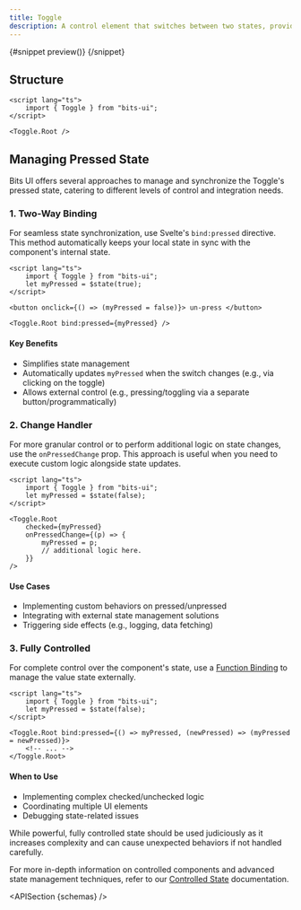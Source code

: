 ```yaml
---
title: Toggle
description: A control element that switches between two states, providing a binary choice.
---
```


<script>
	import { APISection, ComponentPreviewV2, ToggleDemo, Callout } from '$lib/components/index.js'
	let { schemas } = $props()
</script>

<ComponentPreviewV2 name="toggle-demo" comp="Toggle">

{#snippet preview()}
<ToggleDemo />
{/snippet}

</ComponentPreviewV2>

## Structure

```svelte
<script lang="ts">
	import { Toggle } from "bits-ui";
</script>

<Toggle.Root />
```

## Managing Pressed State

Bits UI offers several approaches to manage and synchronize the Toggle's pressed state, catering to different levels of control and integration needs.

### 1. Two-Way Binding

For seamless state synchronization, use Svelte's `bind:pressed` directive. This method automatically keeps your local state in sync with the component's internal state.

```svelte
<script lang="ts">
	import { Toggle } from "bits-ui";
	let myPressed = $state(true);
</script>

<button onclick={() => (myPressed = false)}> un-press </button>

<Toggle.Root bind:pressed={myPressed} />
```

#### Key Benefits

-   Simplifies state management
-   Automatically updates `myPressed` when the switch changes (e.g., via clicking on the toggle)
-   Allows external control (e.g., pressing/toggling via a separate button/programmatically)

### 2. Change Handler

For more granular control or to perform additional logic on state changes, use the `onPressedChange` prop. This approach is useful when you need to execute custom logic alongside state updates.

```svelte
<script lang="ts">
	import { Toggle } from "bits-ui";
	let myPressed = $state(false);
</script>

<Toggle.Root
	checked={myPressed}
	onPressedChange={(p) => {
		myPressed = p;
		// additional logic here.
	}}
/>
```

#### Use Cases

-   Implementing custom behaviors on pressed/unpressed
-   Integrating with external state management solutions
-   Triggering side effects (e.g., logging, data fetching)

### 3. Fully Controlled

For complete control over the component's state, use a [Function Binding](https://svelte.dev/docs/svelte/bind#Function-bindings) to manage the value state externally.

```svelte
<script lang="ts">
	import { Toggle } from "bits-ui";
	let myPressed = $state(false);
</script>

<Toggle.Root bind:pressed={() => myPressed, (newPressed) => (myPressed = newPressed)}>
	<!-- ... -->
</Toggle.Root>
```

#### When to Use

-   Implementing complex checked/unchecked logic
-   Coordinating multiple UI elements
-   Debugging state-related issues

<Callout>

While powerful, fully controlled state should be used judiciously as it increases complexity and can cause unexpected behaviors if not handled carefully.

For more in-depth information on controlled components and advanced state management techniques, refer to our [Controlled State](/docs/controlled-state) documentation.

</Callout>

<APISection {schemas} />
